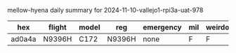 mellow-hyena daily summary for 2024-11-10-vallejo1-rpi3a-uat-978

|hex|flight|model|reg|emergency|mil|weirdo|
|--|--|--|--|--|--|--|
|ad0a4a|N9396H|C172|N9396H|none|F|F|
